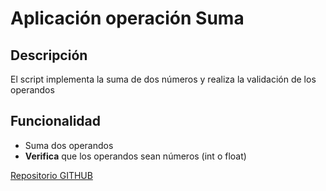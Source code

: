 # Aplicación operación Suma
## Descripción
El script implementa la suma de dos números y realiza la validación de los operandos
## Funcionalidad
- Suma dos operandos
- **Verifica** que los operandos sean números (int o float)
  
[Repositorio GITHUB](https://github.com/Nario1/operacion_suma.git)
